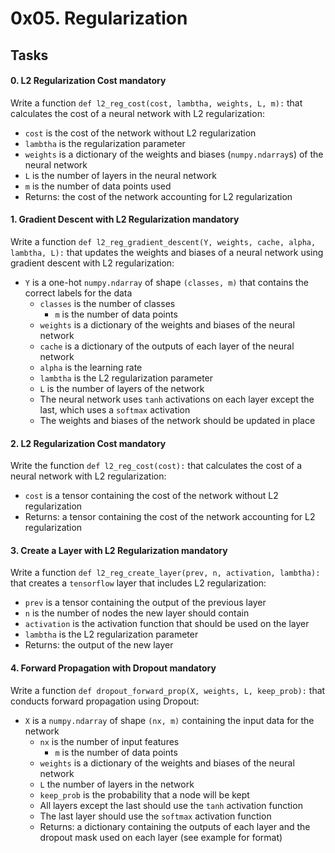 0x05. Regularization
====================

Tasks
-----

#### 0\. L2 Regularization Cost mandatory

Write a function `def l2_reg_cost(cost, lambtha, weights, L, m):` that calculates the cost of a neural network with L2 regularization:

-   `cost` is the cost of the network without L2 regularization
-   `lambtha` is the regularization parameter
-   `weights` is a dictionary of the weights and biases (`numpy.ndarray`s) of the neural network
-   `L` is the number of layers in the neural network
-   `m` is the number of data points used
-   Returns: the cost of the network accounting for L2 regularization


#### 1\. Gradient Descent with L2 Regularization mandatory

Write a function `def l2_reg_gradient_descent(Y, weights, cache, alpha, lambtha, L):` that updates the weights and biases of a neural network using gradient descent with L2 regularization:

-   `Y` is a one-hot `numpy.ndarray` of shape `(classes, m)` that contains the correct labels for the data
    -   `classes` is the number of classes
        -   `m` is the number of data points
	-   `weights` is a dictionary of the weights and biases of the neural network
	-   `cache` is a dictionary of the outputs of each layer of the neural network
	-   `alpha` is the learning rate
	-   `lambtha` is the L2 regularization parameter
	-   `L` is the number of layers of the network
	-   The neural network uses `tanh` activations on each layer except the last, which uses a `softmax` activation
	-   The weights and biases of the network should be updated in place


#### 2\. L2 Regularization Cost mandatory

Write the function `def l2_reg_cost(cost):` that calculates the cost of a neural network with L2 regularization:

-   `cost` is a tensor containing the cost of the network without L2 regularization
-   Returns: a tensor containing the cost of the network accounting for L2 regularization


#### 3\. Create a Layer with L2 Regularization mandatory

Write a function `def l2_reg_create_layer(prev, n, activation, lambtha):` that creates a `tensorflow` layer that includes L2 regularization:

-   `prev` is a tensor containing the output of the previous layer
-   `n` is the number of nodes the new layer should contain
-   `activation` is the activation function that should be used on the layer
-   `lambtha` is the L2 regularization parameter
-   Returns: the output of the new layer


#### 4\. Forward Propagation with Dropout mandatory

Write a function `def dropout_forward_prop(X, weights, L, keep_prob):` that conducts forward propagation using Dropout:

-   `X` is a `numpy.ndarray` of shape `(nx, m)` containing the input data for the network
    -   `nx` is the number of input features
        -   `m` is the number of data points
	-   `weights` is a dictionary of the weights and biases of the neural network
	-   `L` the number of layers in the network
	-   `keep_prob` is the probability that a node will be kept
	-   All layers except the last should use the `tanh` activation function
	-   The last layer should use the `softmax` activation function
	-   Returns: a dictionary containing the outputs of each layer and the dropout mask used on each layer (see example for format)